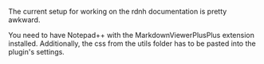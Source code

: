 The current setup for working on the rdnh documentation is pretty awkward.

You need to have Notepad++ with the MarkdownViewerPlusPlus extension installed. Additionally, the css from the utils folder has to be pasted into the plugin's settings.
